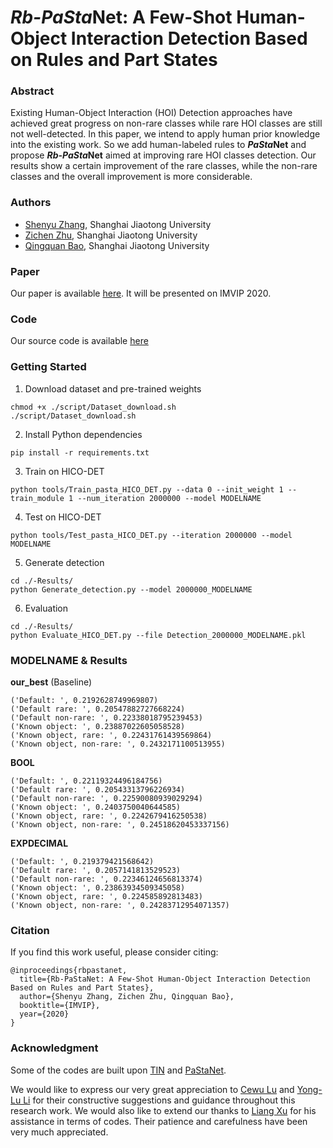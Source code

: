 # *Rb-PaSta*Net: A Few-Shot Human-Object Interaction Detection Based on Rules and Part States

### Abstract

Existing Human-Object Interaction (HOI) Detection approaches have achieved great progress on non-rare classes while rare HOI classes are still not well-detected. In this paper, we intend to apply human prior knowledge into the existing work. So we add human-labeled rules to ***PaSta*Net** and propose ***Rb-PaSta*Net** aimed at improving rare HOI classes detection. Our results show a certain improvement of the rare classes, while the non-rare classes and the overall improvement is more considerable. 

### Authors
* [Shenyu Zhang](https://github.com/CyberSY), Shanghai Jiaotong University
* [Zichen Zhu](https://github.com/JamesZhutheThird), Shanghai Jiaotong University
* [Qingquan Bao](https://github.com/QingquanBao), Shanghai Jiaotong University

### Paper
Our paper is available [here](https://arxiv.org/pdf/2008.06285.pdf). It will be presented on IMVIP 2020.

### Code 
Our source code is available [here](https://github.com/JamesZhutheThird/Rb-PaStaNet)

### Getting Started

1. Download dataset and pre-trained weights
``` 
chmod +x ./script/Dataset_download.sh 
./script/Dataset_download.sh 
```

2. Install Python dependencies
```
pip install -r requirements.txt
```

3. Train on HICO-DET
```
python tools/Train_pasta_HICO_DET.py --data 0 --init_weight 1 --train_module 1 --num_iteration 2000000 --model MODELNAME
```

4. Test on HICO-DET
```
python tools/Test_pasta_HICO_DET.py --iteration 2000000 --model MODELNAME
```

5. Generate detection
```
cd ./-Results/
python Generate_detection.py --model 2000000_MODELNAME
```

6. Evaluation
```
cd ./-Results/
python Evaluate_HICO_DET.py --file Detection_2000000_MODELNAME.pkl
```

### MODELNAME & Results

**our_best** (Baseline)
```
('Default: ', 0.2192628749969807)
('Default rare: ', 0.20547882727668224)
('Default non-rare: ', 0.22338018795239453)
('Known object: ', 0.23887022605058528)
('Known object, rare: ', 0.22431761439569864)
('Known object, non-rare: ', 0.2432171100513955)
```

**BOOL**
```
('Default: ', 0.22119324496184756)
('Default rare: ', 0.20543313796226934)
('Default non-rare: ', 0.22590080939029294)
('Known object: ', 0.2403750040644585)
('Known object, rare: ', 0.2242679416250538)
('Known object, non-rare: ', 0.24518620453337156)
```

**EXPDECIMAL**
```
('Default: ', 0.219379421568642)
('Default rare: ', 0.2057141813529523)
('Default non-rare: ', 0.22346124656813374)
('Known object: ', 0.23863934509345058)
('Known object, rare: ', 0.224585892813483)
('Known object, non-rare: ', 0.24283712954071357)
```

### Citation

If you find this work useful, please consider citing:
```
@inproceedings{rbpastanet,
  title={Rb-PaStaNet: A Few-Shot Human-Object Interaction Detection Based on Rules and Part States},
  author={Shenyu Zhang, Zichen Zhu, Qingquan Bao},
  booktitle={IMVIP},
  year={2020}
}
```

### Acknowledgment

Some of the codes are built upon [TIN](https://github.com/DirtyHarryLYL/Transferable-Interactiveness-Network) and [PaStaNet](https://github.com/DirtyHarryLYL/HAKE-Action/tree/Instance-level-HAKE-Action).

We would like to express our very great appreciation to [Cewu Lu](http://mvig.sjtu.edu.cn/) and [Yong-Lu Li](https://dirtyharrylyl.github.io/) for their constructive suggestions and guidance throughout this research work. We would also like to extend our thanks to [Liang Xu](https://liangxuy.github.io/) for his assistance in terms of codes. Their patience and carefulness have been very much appreciated.

